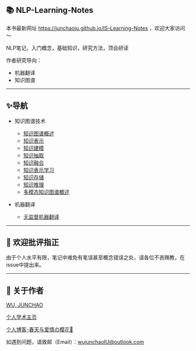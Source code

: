 
📚 NLP-Learning-Notes
-----
本书最新网址 https://junchaoiu.github.io/IS-Learning-Notes ，欢迎大家访问 ～

NLP笔记，入门概念，基础知识，研究方法，顶会研读

作者研究导向：
- 机器翻译
- 知识图谱

-----
## ✨导航
- 知识图谱技术
    - [知识图谱概述](https://github.com/junchaoIU/IS-Learning-Notes/tree/main/docs/知识图谱技术/知识图谱概述/知识图谱概述.md)
    - [知识表示](https://github.com/junchaoIU/IS-Learning-Notes/tree/main/docs/知识图谱技术/知识表示/知识表示.md)
    - [知识建模](https://github.com/junchaoIU/IS-Learning-Notes/tree/main/docs/知识图谱技术/知识建模/知识建模.md)
    - [知识抽取](https://github.com/junchaoIU/IS-Learning-Notes/tree/main/docs/知识图谱技术/知识抽取/知识抽取.md)
    - [知识融合](https://github.com/junchaoIU/IS-Learning-Notes/tree/main/docs/知识图谱技术/知识融合/知识融合.md)
    - [知识表示学习](https://github.com/junchaoIU/IS-Learning-Notes/tree/main/docs/知识图谱技术/知识表示学习/知识表示学习.md)
    - [知识存储](https://github.com/junchaoIU/IS-Learning-Notes/tree/main/docs/知识图谱技术/知识存储/知识存储.md)
    - [知识推理](https://github.com/junchaoIU/IS-Learning-Notes/tree/main/docs/知识图谱技术/知识推理/知识推理.md)
    - [多模态知识图谱概述](https://github.com/junchaoIU/IS-Learning-Notes/tree/main/docs/知识图谱技术/多模态知识图谱概述/多模态知识图谱概述.md)

- 机器翻译
    - [无监督机器翻译](https://github.com/junchaoIU/IS-Learning-Notes/tree/main/docs/机器翻译/无监督机器翻译/无监督机器翻译.md)

-----
## 🍉 欢迎批评指正 
由于个人水平有限，笔记中难免有笔误甚至概念错误之处，请各位不吝赐教，在issue中提出来。

-----
## 🌸 关于作者
[WU, JUNCHAO](https://github.com/junchaoIU)

[个人学术主页](https://junchaoiu.github.io/)

[个人博客-春天与爱情の樱花🌸](https://www.wujunchao.top/)

如遇到问题，请致邮（Email）：wujunchaoIU@outlook.com